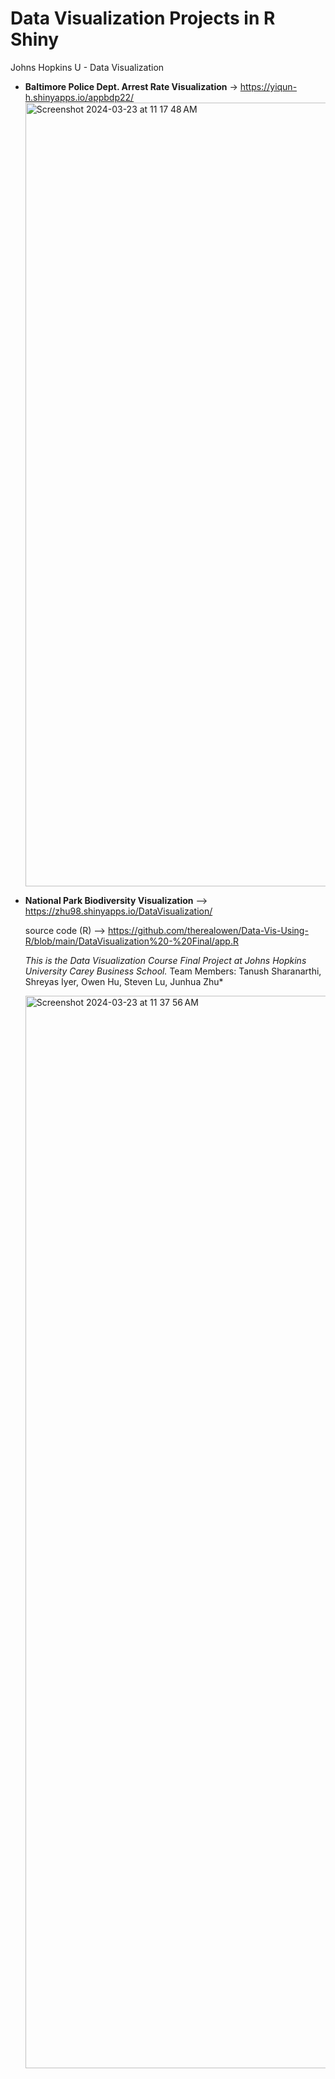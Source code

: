 # Data Visualization Projects in R Shiny
Johns Hopkins U - Data Visualization



- **Baltimore Police Dept. Arrest Rate Visualization** -> https://yiqun-h.shinyapps.io/appbdp22/
  <img width="1254" alt="Screenshot 2024-03-23 at 11 17 48 AM" src="https://github.com/therealowen/Data-Vis-Using-R/assets/31581639/64b09b6e-7c93-4f41-b0ac-d51e4e5cc87f">



- **National Park Biodiversity Visualization** --> https://zhu98.shinyapps.io/DataVisualization/
  
  source code (R) --> https://github.com/therealowen/Data-Vis-Using-R/blob/main/DataVisualization%20-%20Final/app.R
  
  *This is the Data Visualization Course Final Project at Johns Hopkins University Carey Business School.*
  Team Members: Tanush Sharanarthi, Shreyas Iyer, Owen Hu, Steven Lu, Junhua Zhu*


  <img width="1716" alt="Screenshot 2024-03-23 at 11 37 56 AM" src="https://github.com/therealowen/Data-Visualization-Projects-R-Shiny/assets/31581639/3abe824d-0ab3-4d08-8814-d4ef011913d9">

